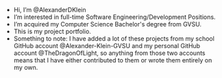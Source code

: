 - Hi, I’m @AlexanderDKlein
- I’m interested in full-time Software Engineering/Development Positions.
- I’m acquired my Computer Science Bachelor's degree from GVSU.
- This is my project portfolio.
- Something to note: I have added a lot of these projects from my school GitHub account @Alexander-Klein-GVSU and my personal GitHub account @TheDragonOfLight, so anything from those two accounts means that I have either contributed to them or wrote them entirely on my own.

<!---
AlexanderDKlein/AlexanderDKlein is a ✨ special ✨ repository because its `README.md` (this file) appears on your GitHub profile.
You can click the Preview link to take a look at your changes.
--->
